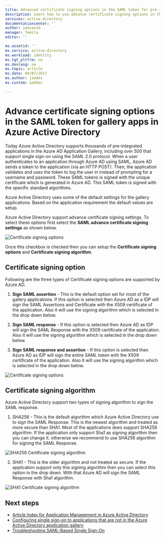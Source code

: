 ```yaml
---
title: Advanced certificate signing options in the SAML token for pre-integrated apps in Azure Active Directory | Microsoft Docs
description: Learn how to use advance certificate signing options in the SAML token for pre-integrated apps in Azure Active Directory
services: active-directory
documentationcenter: ''
author: jeevansd
manager: femila
editor: ''

ms.assetid: ''
ms.service: active-directory
ms.workload: identity
ms.tgt_pltfrm: na
ms.devlang: na
ms.topic: article
ms.date: 09/07/2017
ms.author: jeedes
ms.custom: aaddev

---
```

# Advance certificate signing options in the SAML token for gallery apps in Azure Active Directory
Today Azure Active Directory supports thousands of pre-integrated applications in the Azure AD Application Gallery, including over 500 that support single sign-on using the SAML 2.0 protocol. When a user authenticates to an application through Azure AD using SAML, Azure AD sends a token to the application (via an HTTP POST). Then, the application validates and uses the token to log the user in instead of prompting for a username and password. These SAML tokens is signed with the unique certificate which is generated in Azure AD. This SAML token is signed with the specific standard algorithms.

Azure Active Directory uses some of the default settings for the gallery applications. Based on the application requirement the default values are setup. 

Azure Active Directory support advance certificate signing settings. To select these options first select the **SAML advance certificate signing settings** as shown below.

![Certificate signing options][1]

Once this checkbox is checked then you can setup the **Certificate signing options** and **Certificate signing algorithm**.

## Certificate signing option

Following are the three types of Certificate signing options are supported by Azure AD.

1. **Sign SAML assertion** - This is the default option set for most of the gallery applications. If this option is selected then Azure AD as a IDP will sign the SAML Assertions and Certificate with the X509 certificate of the application. Also it will use the signing algorithm which is selected in the drop down below.

2. **Sign SAML response** - If this option is selected then Azure AD as IDP will sign the SAML Response with the X509 certificate of the application. Also it will use the signing algorithm which is selected in the drop down below.

3. **Sign SAML response and assertion** - If this option is selected then Azure AD as IDP will sign the entire SAML token with the X509 certificate of the application. Also it will use the signing algorithm which is selected in the drop down below.

![Certificate signing options][4]

## Certificate signing algorithm

Azure Active Directory support two types of signing algorithm to sign the SAML response.

1. SHA256 - This is the default algorithm which Azure Active Directory use to sign the SAML Response. This is the newest algorithm and treated as more secure than SHA1. Most of the applications does support SHA256 algorithm. If the application only support Sha1 as signing algorithm then you can change it. otherwise we recommend to use SHA256 algorithm for signing the SAML Response.

![SHA256 Certificate signing algorithm][3]

2. SHA1 - This is the older algorithm and not treated as secure. If the application support only this signing algorithm then you can select this option in the drop down. With that Azure AD will sign the SAML Response with Sha1 algorithm.

![SHA1 Certificate signing algorithm][2]

## Next steps
* [Article Index for Application Management in Azure Active Directory](../active-directory-apps-index.md)
* [Configuring single sign-on to applications that are not in the Azure Active Directory application gallery](../active-directory-saas-custom-apps.md)
* [Troubleshooting SAML-Based Single Sign-On](active-directory-saml-debugging.md)

<!--Image references-->

[1]: ./media/active-directory-enterprise-apps-advance-certificate-options/saml-advance-certificate.png
[2]: ./media/active-directory-enterprise-apps-advance-certificate-options/saml-signing-algo-sha1.png
[3]: ./media/active-directory-enterprise-apps-advance-certificate-options/saml-signing-algo-sha256.png
[4]: ./media/active-directory-enterprise-apps-advance-certificate-options/saml-signing-options.png